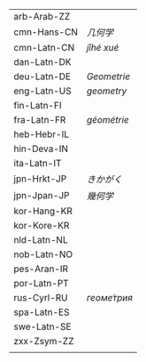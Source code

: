 | | |
|-|-|
| arb-Arab-ZZ |  |
| cmn-Hans-CN | _几何学_ |
| cmn-Latn-CN | _jǐhé xué_ |
| dan-Latn-DK |  |
| deu-Latn-DE | _Geometrie_ |
| eng-Latn-US | _geometry_ |
| fin-Latn-FI |  |
| fra-Latn-FR | _géométrie_ |
| heb-Hebr-IL |  |
| hin-Deva-IN |  |
| ita-Latn-IT |  |
| jpn-Hrkt-JP | _きかがく_ |
| jpn-Jpan-JP | _幾何学_ |
| kor-Hang-KR |  |
| kor-Kore-KR |  |
| nld-Latn-NL |  |
| nob-Latn-NO |  |
| pes-Aran-IR |  |
| por-Latn-PT |  |
| rus-Cyrl-RU | _геоме́трия_ |
| spa-Latn-ES |  |
| swe-Latn-SE |  |
| zxx-Zsym-ZZ |  |
|  |  |